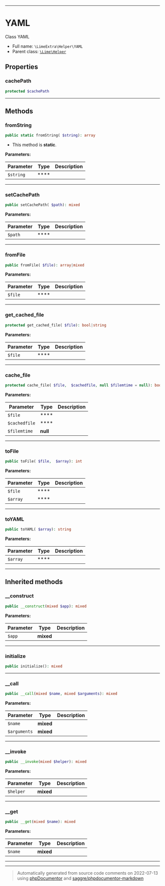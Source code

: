 ***

# YAML

Class YAML



* Full name: `\LimeExtra\Helper\YAML`
* Parent class: [`\Lime\Helper`](../../Lime/Helper.md)



## Properties


### cachePath



```php
protected $cachePath
```






***

## Methods


### fromString



```php
public static fromString( $string): array
```



* This method is **static**.




**Parameters:**

| Parameter | Type | Description |
|-----------|------|-------------|
| `$string` | **** |  |




***

### setCachePath



```php
public setCachePath( $path): mixed
```








**Parameters:**

| Parameter | Type | Description |
|-----------|------|-------------|
| `$path` | **** |  |




***

### fromFile



```php
public fromFile( $file): array|mixed
```








**Parameters:**

| Parameter | Type | Description |
|-----------|------|-------------|
| `$file` | **** |  |




***

### get_cached_file



```php
protected get_cached_file( $file): bool|string
```








**Parameters:**

| Parameter | Type | Description |
|-----------|------|-------------|
| `$file` | **** |  |




***

### cache_file



```php
protected cache_file( $file,  $cachedfile, null $filemtime = null): bool
```








**Parameters:**

| Parameter | Type | Description |
|-----------|------|-------------|
| `$file` | **** |  |
| `$cachedfile` | **** |  |
| `$filemtime` | **null** |  |




***

### toFile



```php
public toFile( $file,  $array): int
```








**Parameters:**

| Parameter | Type | Description |
|-----------|------|-------------|
| `$file` | **** |  |
| `$array` | **** |  |




***

### toYAML



```php
public toYAML( $array): string
```








**Parameters:**

| Parameter | Type | Description |
|-----------|------|-------------|
| `$array` | **** |  |




***


## Inherited methods


### __construct



```php
public __construct(mixed $app): mixed
```








**Parameters:**

| Parameter | Type | Description |
|-----------|------|-------------|
| `$app` | **mixed** |  |




***

### initialize



```php
public initialize(): mixed
```











***

### __call



```php
public __call(mixed $name, mixed $arguments): mixed
```








**Parameters:**

| Parameter | Type | Description |
|-----------|------|-------------|
| `$name` | **mixed** |  |
| `$arguments` | **mixed** |  |




***

### __invoke



```php
public __invoke(mixed $helper): mixed
```








**Parameters:**

| Parameter | Type | Description |
|-----------|------|-------------|
| `$helper` | **mixed** |  |




***

### __get



```php
public __get(mixed $name): mixed
```








**Parameters:**

| Parameter | Type | Description |
|-----------|------|-------------|
| `$name` | **mixed** |  |




***


***
> Automatically generated from source code comments on 2022-07-13 using [phpDocumentor](http://www.phpdoc.org/) and [saggre/phpdocumentor-markdown](https://github.com/Saggre/phpDocumentor-markdown)
